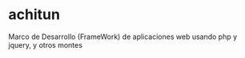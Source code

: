 achitun
=======

Marco de Desarrollo (FrameWork) de aplicaciones web usando php y jquery, y otros montes
